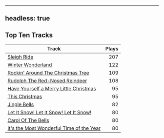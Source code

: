 
---
headless: true
---

## Top Ten Tracks

| Track | Plays |
| --- |  ---: |
|[Sleigh Ride](/songs/sleigh-ride)| 207|
|[Winter Wonderland](/songs/winter-wonderland)| 122|
|[Rockin' Around The Christmas Tree](/songs/rockin-around-the-christmas-tree)| 109|
|[Rudolph The Red-Nosed Reindeer](/songs/rudolph-the-red-nosed-reindeer)| 108|
|[Have Yourself a Merry Little Christmas](/songs/have-yourself-a-merry-little-christmas)| 95|
|[This Christmas](/songs/this-christmas)| 95|
|[Jingle Bells](/songs/jingle-bells)| 82|
|[Let It Snow! Let It Snow! Let It Snow!](/songs/let-it-snow-let-it-snow-let-it-snow)| 80|
|[Carol Of The Bells](/songs/carol-of-the-bells)| 80|
|[It's the Most Wonderful Time of the Year](/songs/its-the-most-wonderful-time-of-the-year)| 80|
